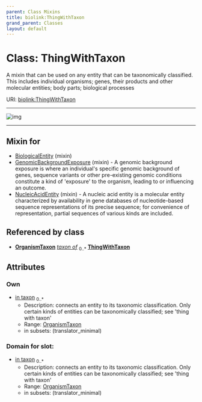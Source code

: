```yaml
---
parent: Class Mixins
title: biolink:ThingWithTaxon
grand_parent: Classes
layout: default
---
```


# Class: ThingWithTaxon


A mixin that can be used on any entity that can be taxonomically classified. This includes individual organisms; genes, their products and other molecular entities; body parts; biological processes

URI: [biolink:ThingWithTaxon](https://w3id.org/biolink/ThingWithTaxon)


---

![img](https://yuml.me/diagram/nofunky;dir:TB/class/[OrganismTaxon]%3Cin%20taxon%200..%2A-%20[ThingWithTaxon],[NucleicAcidEntity]uses%20-.-%3E[ThingWithTaxon],[GenomicBackgroundExposure]uses%20-.-%3E[ThingWithTaxon],[BiologicalEntity]uses%20-.-%3E[ThingWithTaxon],[OrganismTaxon],[NucleicAcidEntity],[GenomicBackgroundExposure],[BiologicalEntity])

---


## Mixin for

 * [BiologicalEntity](BiologicalEntity.md) (mixin) 
 * [GenomicBackgroundExposure](GenomicBackgroundExposure.md) (mixin)  - A genomic background exposure is where an individual's specific genomic background of genes, sequence variants or other pre-existing genomic conditions constitute a kind of 'exposure' to the organism, leading to or influencing an outcome.
 * [NucleicAcidEntity](NucleicAcidEntity.md) (mixin)  - A nucleic acid entity is a molecular entity characterized by availability in gene databases of nucleotide-based sequence representations of its precise sequence; for convenience of representation, partial sequences of various kinds are included.

## Referenced by class

 *  **[OrganismTaxon](OrganismTaxon.md)** *[taxon of](taxon_of.md)*  <sub>0..\*</sub>  **[ThingWithTaxon](ThingWithTaxon.md)**

## Attributes


### Own

 * [in taxon](in_taxon.md)  <sub>0..\*</sub>
     * Description: connects an entity to its taxonomic classification. Only certain kinds of entities can be taxonomically classified; see 'thing with taxon'
     * Range: [OrganismTaxon](OrganismTaxon.md)
     * in subsets: (translator_minimal)

### Domain for slot:

 * [in taxon](in_taxon.md)  <sub>0..\*</sub>
     * Description: connects an entity to its taxonomic classification. Only certain kinds of entities can be taxonomically classified; see 'thing with taxon'
     * Range: [OrganismTaxon](OrganismTaxon.md)
     * in subsets: (translator_minimal)
